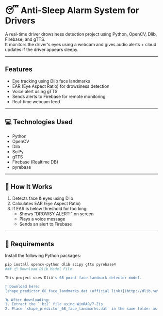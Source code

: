 # 😴 Anti-Sleep Alarm System for Drivers

A real-time driver drowsiness detection project using Python, OpenCV, Dlib, Firebase, and gTTS.  
It monitors the driver's eyes using a webcam and gives audio alerts + cloud updates if the driver appears sleepy.

---

## Features

- Eye tracking using Dlib face landmarks
- EAR (Eye Aspect Ratio) for drowsiness detection
- Voice alert using gTTS
- Sends alerts to Firebase for remote monitoring
- Real-time webcam feed

---

## 💻 Technologies Used

- Python  
- OpenCV  
- Dlib  
- SciPy  
- gTTS  
- Firebase (Realtime DB)  
- pyrebase  

---

## 🚀 How It Works

1. Detects face & eyes using Dlib
2. Calculates EAR (Eye Aspect Ratio)
3. If EAR is below threshold for too long:
   - Shows “DROWSY ALERT!” on screen
   - Plays a voice message
   - Sends an alert to Firebase

---

## 🔧 Requirements

Install the following Python packages:
```bash
pip install opencv-python dlib scipy gtts pyrebase4
### 📦 Download Dlib Model File

This project uses Dlib's 68-point face landmark detector model.

🔗 Download here:  
[shape_predictor_68_face_landmarks.dat (official link)](http://dlib.net/files/shape_predictor_68_face_landmarks.dat.bz2)

🪜 After downloading:
1. Extract the `.bz2` file using WinRAR/7-Zip
2. Place `shape_predictor_68_face_landmarks.dat` in the same folder as your Python code
